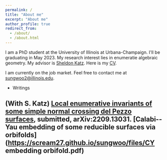 ```yaml
---
permalink: /
title: "About me"
excerpt: "About me"
author_profile: true
redirect_from: 
  - /about/
  - /about.html
---
```

I am a PhD student at the University of Illinois at Urbana-Champaign. I'll be graduating in May 2023. My research interest lies in enumeratie algebraic geometry. My advisor is [Sheldon Katz](https://faculty.math.illinois.edu/~katz/). Here is my [CV](https://scream27.github.io/sungwoo/files/CV-webpage.pdf).

I am currently on the job market. Feel free to contact me at [sungwoo2@illinois.edu](mailto:sungwoo2@illinois.edu).

- Writings

(With S. Katz) [Local enumerative invariants of some simple normal crossing del Pezzo surfaces](https://arxiv.org/abs/2209.13031), submitted, arXiv:2209.13031.
[Calabi--Yau embedding of some reducible surfaces via orbifolds](https://scream27.github.io/sungwoo/files/CY embedding orbifold.pdf)
------
